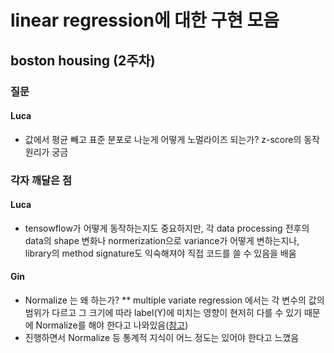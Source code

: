 # linear regression에 대한 구현 모음


## boston housing (2주차)

### 질문

#### Luca

- 값에서 평균 빼고 표준 분포로 나눈게 어떻게 노멀라이즈 되는가? z-score의 동작 원리가 궁금


### 각자 깨달은 점

#### Luca
- tensowflow가 어떻게 동작하는지도 중요하지만, 각 data processing 전후의 data의 shape 변화나 normerization으로 variance가 어떻게 변하는지나, library의 method signature도 익숙해져야 직접 코드를 쓸 수 있음을 배움

#### Gin

* Normalize 는 왜 하는가?
** multiple variate regression 에서는 각 변수의 값의 범위가 다르고 그 크기에 따라 label(Y)에 미치는 영향이 현저히 다를 수 있기 때문에 Normalize를 해야 한다고 나와있음([참고](https://stats.stackexchange.com/questions/29781/when-conducting-multiple-regression-when-should-you-center-your-predictor-varia))
* 진행하면서 Normalize 등 통계적 지식이 어느 정도는 있어야 한다고 느꼈음

